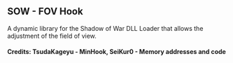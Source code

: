 ## SOW - FOV Hook

A dynamic library for the Shadow of War DLL Loader that allows the adjustment of the field of view.

#### Credits: TsudaKageyu - MinHook, SeiKur0 - Memory addresses and code
